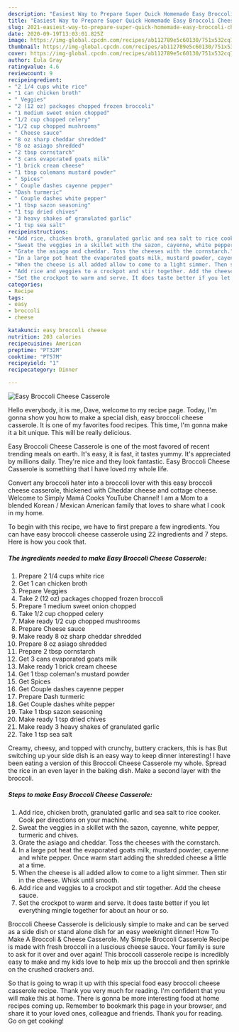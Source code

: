 ```yaml
---
description: "Easiest Way to Prepare Super Quick Homemade Easy Broccoli Cheese Casserole"
title: "Easiest Way to Prepare Super Quick Homemade Easy Broccoli Cheese Casserole"
slug: 2021-easiest-way-to-prepare-super-quick-homemade-easy-broccoli-cheese-casserole
date: 2020-09-19T13:03:01.825Z
image: https://img-global.cpcdn.com/recipes/ab112789e5c60130/751x532cq70/easy-broccoli-cheese-casserole-recipe-main-photo.jpg
thumbnail: https://img-global.cpcdn.com/recipes/ab112789e5c60130/751x532cq70/easy-broccoli-cheese-casserole-recipe-main-photo.jpg
cover: https://img-global.cpcdn.com/recipes/ab112789e5c60130/751x532cq70/easy-broccoli-cheese-casserole-recipe-main-photo.jpg
author: Eula Gray
ratingvalue: 4.6
reviewcount: 9
recipeingredient:
- "2 1/4 cups white rice"
- "1 can chicken broth"
- " Veggies"
- "2 (12 oz) packages chopped frozen broccoli"
- "1 medium sweet onion chopped"
- "1/2 cup chopped celery"
- "1/2 cup chopped mushrooms"
- " Cheese sauce"
- "8 oz sharp cheddar shredded"
- "8 oz asiago shredded"
- "2 tbsp cornstarch"
- "3 cans evaporated goats milk"
- "1 brick cream cheese"
- "1 tbsp colemans mustard powder"
- " Spices"
- " Couple dashes cayenne pepper"
- "Dash turmeric"
- " Couple dashes white pepper"
- "1 tbsp sazon seasoning"
- "1 tsp dried chives"
- "3 heavy shakes of granulated garlic"
- "1 tsp sea salt"
recipeinstructions:
- "Add rice, chicken broth, granulated garlic and sea salt to rice cooker. Cook per directions on your machine."
- "Sweat the veggies in a skillet with the sazon, cayenne, white pepper, turmeric and chives."
- "Grate the asiago and cheddar. Toss the cheeses with the cornstarch."
- "In a large pot heat the evaporated goats milk, mustard powder, cayenne and white pepper. Once warm start adding the shredded cheese a little at a time."
- "When the cheese is all added allow to come to a light simmer. Then stir in the cheese. Whisk until smooth."
- "Add rice and veggies to a crockpot and stir together. Add the cheese sauce."
- "Set the crockpot to warm and serve. It does taste better if you let everything mingle together for about an hour or so."
categories:
- Recipe
tags:
- easy
- broccoli
- cheese

katakunci: easy broccoli cheese 
nutrition: 203 calories
recipecuisine: American
preptime: "PT32M"
cooktime: "PT57M"
recipeyield: "1"
recipecategory: Dinner

---
```



![Easy Broccoli Cheese Casserole](https://img-global.cpcdn.com/recipes/ab112789e5c60130/751x532cq70/easy-broccoli-cheese-casserole-recipe-main-photo.jpg)

Hello everybody, it is me, Dave, welcome to my recipe page. Today, I'm gonna show you how to make a special dish, easy broccoli cheese casserole. It is one of my favorites food recipes. This time, I'm gonna make it a bit unique. This will be really delicious.

Easy Broccoli Cheese Casserole is one of the most favored of recent trending meals on earth. It's easy, it is fast, it tastes yummy. It's appreciated by millions daily. They're nice and they look fantastic. Easy Broccoli Cheese Casserole is something that I have loved my whole life.

Convert any broccoli hater into a broccoli lover with this easy broccoli cheese casserole, thickened with Cheddar cheese and cottage cheese. Welcome to Simply Mamá Cooks YouTube Channel! I am a Mom to a blended Korean / Mexican American family that loves to share what I cook in my home.


To begin with this recipe, we have to first prepare a few ingredients. You can have easy broccoli cheese casserole using 22 ingredients and 7 steps. Here is how you cook that.

<!--inarticleads1-->

##### The ingredients needed to make Easy Broccoli Cheese Casserole:

1. Prepare 2 1/4 cups white rice
1. Get 1 can chicken broth
1. Prepare  Veggies
1. Take 2 (12 oz) packages chopped frozen broccoli
1. Prepare 1 medium sweet onion chopped
1. Take 1/2 cup chopped celery
1. Make ready 1/2 cup chopped mushrooms
1. Prepare  Cheese sauce
1. Make ready 8 oz sharp cheddar shredded
1. Prepare 8 oz asiago shredded
1. Prepare 2 tbsp cornstarch
1. Get 3 cans evaporated goats milk
1. Make ready 1 brick cream cheese
1. Get 1 tbsp coleman&#39;s mustard powder
1. Get  Spices
1. Get  Couple dashes cayenne pepper
1. Prepare Dash turmeric
1. Get  Couple dashes white pepper
1. Take 1 tbsp sazon seasoning
1. Make ready 1 tsp dried chives
1. Make ready 3 heavy shakes of granulated garlic
1. Take 1 tsp sea salt


Creamy, cheesy, and topped with crunchy, buttery crackers, this is has But switching up your side dish is an easy way to keep dinner interesting! I have been eating a version of this Broccoli Cheese Casserole my whole. Spread the rice in an even layer in the baking dish. Make a second layer with the broccoli. 

<!--inarticleads2-->

##### Steps to make Easy Broccoli Cheese Casserole:

1. Add rice, chicken broth, granulated garlic and sea salt to rice cooker. Cook per directions on your machine.
1. Sweat the veggies in a skillet with the sazon, cayenne, white pepper, turmeric and chives.
1. Grate the asiago and cheddar. Toss the cheeses with the cornstarch.
1. In a large pot heat the evaporated goats milk, mustard powder, cayenne and white pepper. Once warm start adding the shredded cheese a little at a time.
1. When the cheese is all added allow to come to a light simmer. Then stir in the cheese. Whisk until smooth.
1. Add rice and veggies to a crockpot and stir together. Add the cheese sauce.
1. Set the crockpot to warm and serve. It does taste better if you let everything mingle together for about an hour or so.


Broccoli Cheese Casserole is deliciously simple to make and can be served as a side dish or stand alone dish for an easy weeknight dinner! How To Make A Broccoli &amp; Cheese Casserole. My Simple Broccoli Casserole Recipe is made with fresh broccoli in a luscious cheese sauce. Your family is sure to ask for it over and over again! This broccoli casserole recipe is incredibly easy to make and my kids love to help mix up the broccoli and then sprinkle on the crushed crackers and. 

So that is going to wrap it up with this special food easy broccoli cheese casserole recipe. Thank you very much for reading. I'm confident that you will make this at home. There is gonna be more interesting food at home recipes coming up. Remember to bookmark this page in your browser, and share it to your loved ones, colleague and friends. Thank you for reading. Go on get cooking!
